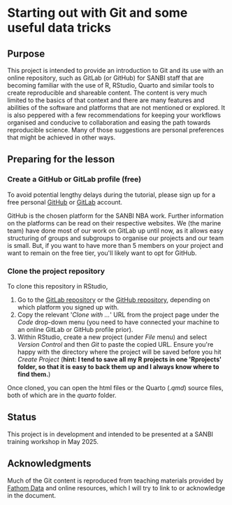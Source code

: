# Starting out with Git and some useful data tricks

## Purpose

This project is intended to provide an introduction to Git and its use with an online repository, such as GitLab (or GitHub) for SANBI staff that are becoming familiar with the use of R, RStudio, Quarto and similar tools to create reproducible and shareable content. 
The content is very much limited to the basics of that context and there are many features and abilities of the software and platforms that are not mentioned or explored. 
It is also peppered with a few recommendations for keeping your workflows organised and conducive to collaboration and easing the path towards reproducible science.
Many of those suggestions are personal preferences that might be achieved in other ways.

## Preparing for the lesson

### Create a GitHub or GitLab profile (free)

To avoid potential lengthy delays during the tutorial, please sign up for a free personal [GitHub](https://github.com/signup) or [GitLab](https://gitlab.com/users/sign_up) account.

GitHub is the chosen platform for the SANBI NBA work. 
Further information on the platforms can be read on their respective websites. 
We (the marine team) have done most of our work on GitLab up until now, as it allows easy structuring of groups and subgroups to organise our projects and our team is small. 
But, if you want to have more than 5 members on your project and want to remain on the free tier, you'll likely want to opt for GitHub.

### Clone the project repository

To clone this repository in RStudio,

  1.  Go to the [GitLab repository](https://gitlab.com/nba_2025/git_tutorial) or the [GitHub repository](https://github.com/jockongit/git_tutorial/tree/main), depending on which platform you signed up with.
  2.  Copy the relevant '*Clone with ...*' URL from the project page under the *Code* drop-down menu (you need to have connected your machine to an online GitLab or GitHub profile prior).
  3.  Within RStudio, create a new project (under *File* menu) and select *Version Control* and then *Git* to paste the copied URL. Ensure you're happy with the directory where the project will be saved before you hit *Create Project* (**hint: I tend to save all my R projects in one 'Rprojects' folder, so that it is easy to back them up and I always know where to find them.**)  
      
Once cloned, you can open the html files or the Quarto (*.qmd*) source files, both of which are in the *quarto* folder.

## Status

This project is in development and intended to be presented at a SANBI training workshop in May 2025.

## Acknowledgments

Much of the Git content is reproduced from teaching materials provided by [Fathom Data](https://www.fathomdata.dev/) and online resources, which I will try to link to or acknowledge in the document.